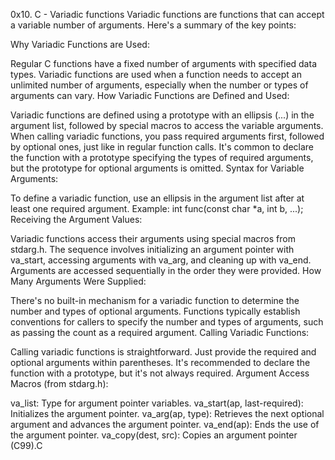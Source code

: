 0x10. C - Variadic functions
Variadic functions are functions that can accept a variable number of arguments. Here's a summary of the key points:

Why Variadic Functions are Used:

Regular C functions have a fixed number of arguments with specified data types.
Variadic functions are used when a function needs to accept an unlimited number of arguments, especially when the number or types of arguments can vary.
How Variadic Functions are Defined and Used:

Variadic functions are defined using a prototype with an ellipsis (...) in the argument list, followed by special macros to access the variable arguments.
When calling variadic functions, you pass required arguments first, followed by optional ones, just like in regular function calls.
It's common to declare the function with a prototype specifying the types of required arguments, but the prototype for optional arguments is omitted.
Syntax for Variable Arguments:

To define a variadic function, use an ellipsis in the argument list after at least one required argument.
Example: int func(const char *a, int b, ...);
Receiving the Argument Values:

Variadic functions access their arguments using special macros from stdarg.h.
The sequence involves initializing an argument pointer with va_start, accessing arguments with va_arg, and cleaning up with va_end.
Arguments are accessed sequentially in the order they were provided.
How Many Arguments Were Supplied:

There's no built-in mechanism for a variadic function to determine the number and types of optional arguments.
Functions typically establish conventions for callers to specify the number and types of arguments, such as passing the count as a required argument.
Calling Variadic Functions:

Calling variadic functions is straightforward. Just provide the required and optional arguments within parentheses.
It's recommended to declare the function with a prototype, but it's not always required.
Argument Access Macros (from stdarg.h):

va_list: Type for argument pointer variables.
va_start(ap, last-required): Initializes the argument pointer.
va_arg(ap, type): Retrieves the next optional argument and advances the argument pointer.
va_end(ap): Ends the use of the argument pointer.
va_copy(dest, src): Copies an argument pointer (C99).C
